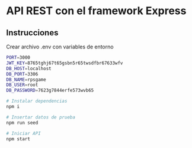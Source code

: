 # API REST con el framework Express

## Instrucciones

Crear archivo .env con variables de entorno

```bash
PORT=3000
JWT_KEY=8765tghj67t65gsbn5r65twsdfbr67633wfv
DB_HOST=localhost
DB_PORT=3306
DB_NAME=rpsgame
DB_USER=root
DB_PASSWORD=7623g7844erfe573wvb65
```

```bash
# Instalar dependencias
npm i

# Insertar datos de prueba
npm run seed

# Iniciar API
npm start
```